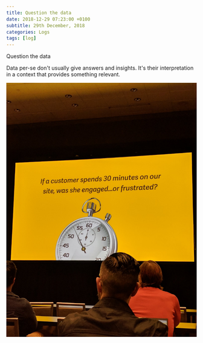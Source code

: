 ```yaml
---
title: Question the data
date: 2018-12-29 07:23:00 +0100
subtitle: 29th December, 2018
categories: Logs
tags: [log]
---
```


Question the data

Data per-se don't usually give answers and insights. It's their interpretation in a context that provides something relevant.

![](../assets/log/n146_30-mi-on-website-engadged-or-frustrated.jpg)